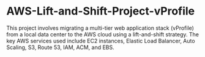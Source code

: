 # AWS-Lift-and-Shift-Project-vProfile
This project involves migrating a multi-tier web application stack (vProfile) from a local data center to the AWS cloud using a lift-and-shift strategy. The key AWS services used include EC2 instances, Elastic Load Balancer, Auto Scaling, S3, Route 53, IAM, ACM, and EBS.
